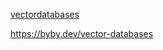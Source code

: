 [vectordatabases](https://www.pinecone.io/learn/vector-database/)

https://byby.dev/vector-databases


